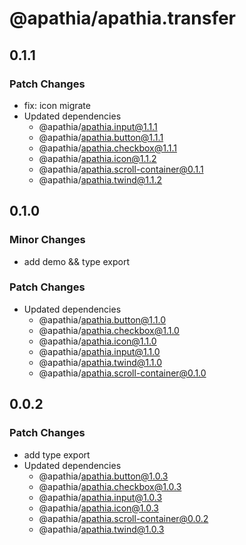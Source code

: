 # @apathia/apathia.transfer

## 0.1.1

### Patch Changes

- fix: icon migrate
- Updated dependencies
  - @apathia/apathia.input@1.1.1
  - @apathia/apathia.button@1.1.1
  - @apathia/apathia.checkbox@1.1.1
  - @apathia/apathia.icon@1.1.2
  - @apathia/apathia.scroll-container@0.1.1
  - @apathia/apathia.twind@1.1.2

## 0.1.0

### Minor Changes

- add demo && type export

### Patch Changes

- Updated dependencies
  - @apathia/apathia.button@1.1.0
  - @apathia/apathia.checkbox@1.1.0
  - @apathia/apathia.icon@1.1.0
  - @apathia/apathia.input@1.1.0
  - @apathia/apathia.twind@1.1.0
  - @apathia/apathia.scroll-container@0.1.0

## 0.0.2

### Patch Changes

- add type export
- Updated dependencies
  - @apathia/apathia.button@1.0.3
  - @apathia/apathia.checkbox@1.0.3
  - @apathia/apathia.input@1.0.3
  - @apathia/apathia.icon@1.0.3
  - @apathia/apathia.scroll-container@0.0.2
  - @apathia/apathia.twind@1.0.3
